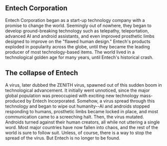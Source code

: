 ## Entech Corporation ##
Entech Corporation began as a start-up technology company with a promise to change the world. Seemingly out of nowhere, they began to develop ground-breaking technology such as telepathy, teleportation, advanced AI and android assistants, and even improved prosthetic limbs designed to improve on the "flawed human design." Entech's products exploded in popularity across the globe, until they became the leading producer of most technology-based items. The world lived in a technological golden age for many years, until Entech's historical crash.
## The collapse of Entech ##
A virus, later dubbed the ZENITH virus, spawned out of this sudden boom in technological advancement. It initially went unnoticed, since the major global population was preoccupied with exciting new technology mass-produced by Entech Incorporated. Somehow, a virus spread through this technology and began to wipe out humanity--AI and androids stopped responding to humans, prosthetic limbs became locked in place, and most communication came to a screeching halt. Then, the virus mutated. Androids turned against their human creators, all while not uttering a single word. Most major countries have now fallen into chaos, and the rest of the world is sure to follow suit. Unless, of course, there is a way to stop the spread of the virus. But Entech is no longer to be found.

